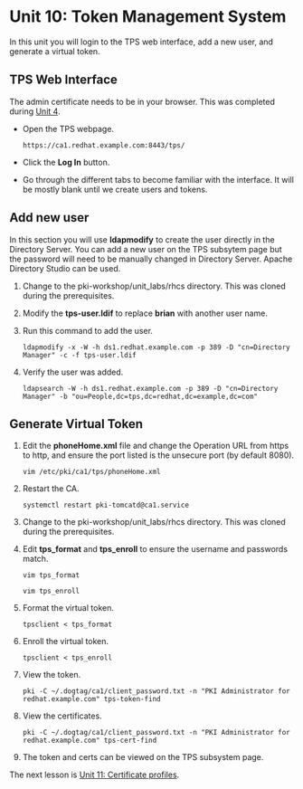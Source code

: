 # Unit 10: Token Management System

In this unit you will login to the TPS web interface, add a new user, and generate a virtual token.

## TPS Web Interface

The admin certificate needs to be in your browser. This was completed during [Unit 4](https://gitlab.consulting.redhat.com/pki/pki-workshop/blob/master/unit_lessons/unit_4.md).

* Open the TPS webpage.

    `https://ca1.redhat.example.com:8443/tps/`

* Click the **Log In** button.

* Go through the different tabs to become familiar with the interface. It will be mostly blank until we create users and tokens.

## Add new user

In this section you will use **ldapmodify** to create the user directly in the Directory Server. You can add a new user on the TPS subsytem page but the password will need to be manually changed in Directory Server. Apache Directory Studio can be used.

1. Change to the pki-workshop/unit_labs/rhcs directory. This was cloned during the prerequisites.

2. Modify the **tps-user.ldif** to replace **brian** with another user name.

3. Run this command to add the user.

    `ldapmodify -x -W -h ds1.redhat.example.com -p 389 -D "cn=Directory Manager" -c -f tps-user.ldif`

4. Verify the user was added.

    `ldapsearch -W -h ds1.redhat.example.com -p 389 -D "cn=Directory Manager" -b "ou=People,dc=tps,dc=redhat,dc=example,dc=com"`

## Generate Virtual Token

1. Edit the **phoneHome.xml** file and change the Operation URL from https to http, and ensure the port listed is the unsecure port (by default 8080).

    `vim /etc/pki/ca1/tps/phoneHome.xml`

2. Restart the CA.

    `systemctl restart pki-tomcatd@ca1.service`

3. Change to the pki-workshop/unit_labs/rhcs directory. This was cloned during the prerequisites.

4. Edit **tps_format** and **tps_enroll** to ensure the username and passwords match.

    `vim tps_format`

    `vim tps_enroll`

5. Format the virtual token.

    `tpsclient < tps_format`

6. Enroll the virtual token.

    `tpsclient < tps_enroll`

7. View the token.

    `pki -C ~/.dogtag/ca1/client_password.txt -n "PKI Administrator for redhat.example.com" tps-token-find`

8. View the certificates.

    `pki -C ~/.dogtag/ca1/client_password.txt -n "PKI Administrator for redhat.example.com" tps-cert-find`

9. The token and certs can be viewed on the TPS subsystem page.

The next lesson is [Unit 11: Certificate profiles](https://gitlab.consulting.redhat.com/pki/pki-workshop/blob/master/unit_lessons/unit_11.md).
